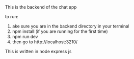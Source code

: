 This is the backend of the chat app

to run:
1. ake sure you are in the backend directory in your terminal
2. npm install (if you are running for the first time)
3. npm run dev
4. then go to http://localhost:3210/




This is written in node express js